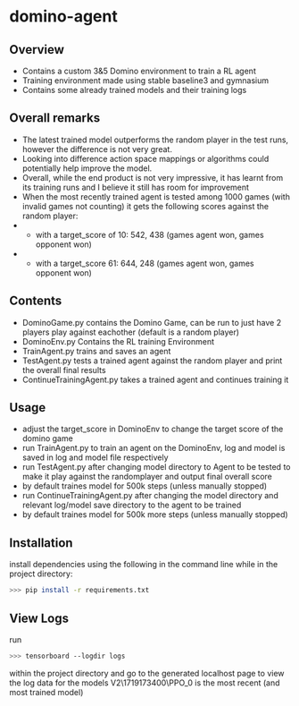 # domino-agent
## Overview
- Contains a custom 3&5 Domino environment to train a RL agent
- Training environment made using stable baseline3 and gymnasium 
- Contains some already trained models and their training logs

## Overall remarks
- The latest trained model outperforms the random player in the test runs, however the difference is not very great.
- Looking into difference action space mappings or algorithms could potentially help improve the model.
- Overall, while the end product is not very impressive, it has learnt from its training runs and I believe it still has room for improvement
- When the most recently trained agent is tested among 1000 games (with invalid games not counting) it gets the following scores against the random player:
- - with a target_score of 10: 542, 438 (games agent won, games opponent won)
- - with a target_score 61: 644, 248 (games agent won, games opponent won)

## Contents
- DominoGame.py contains the Domino Game, can be run to just have 2 players play against eachother (default is a random player)
- DominoEnv.py Contains the RL training Environment
- TrainAgent.py trains and saves an agent
- TestAgent.py tests a trained agent against the random player and print the overall final results
- ContinueTrainingAgent.py takes a trained agent and continues training it

## Usage
- adjust the target_score in DominoEnv to change the target score of the domino game
- run TrainAgent.py to train an agent on the DominoEnv, log and model is saved in log and model file respectively
- run TestAgent.py after changing model directory to Agent to be tested to make it play against the randomplayer and output final overall score
- by default traines model for 500k steps (unless manually stopped)
- run ContinueTrainingAgent.py after changing the model directory and relevant log/model save directory to the agent to be trained
- by default traines model for 500k more steps (unless manually stopped)

## Installation
install dependencies using the following in the command line while in the project directory:
```bash
>>> pip install -r requirements.txt
``` 

## View Logs
run
```bash
>>> tensorboard --logdir logs
``` 
within the project directory and go to the generated localhost page to view the log data for the models
V2\1719173400\PPO_0 is the most recent (and most trained model)
